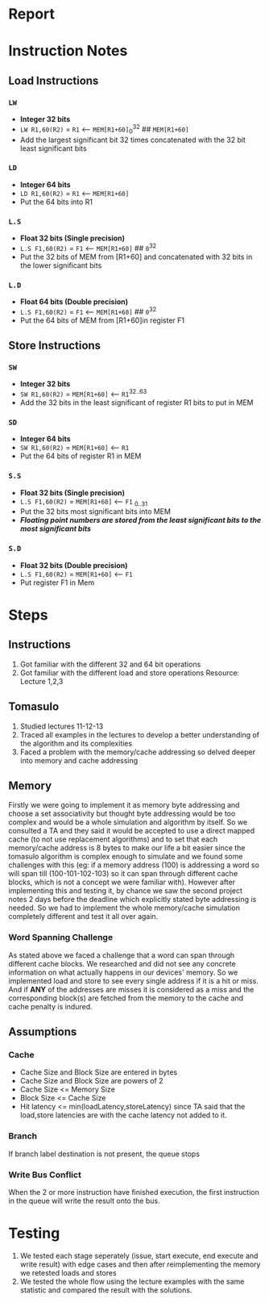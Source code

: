 # **Report**

# Instruction Notes

## **Load Instructions**

### `LW`

- **Integer 32 bits**
- `LW R1,60(R2)` = `R1` <-- `MEM[R1+60]`<sub>0</sub><sup>32</sup> ## `MEM[R1+60]`
- Add the largest significant bit 32 times concatenated with the 32 bit least significant bits

### `LD`

- **Integer 64 bits**
- `LD R1,60(R2)` = `R1` <-- `MEM[R1+60]`
- Put the 64 bits into R1

### `L.S`

- **Float 32 bits (Single precision)**
- `L.S F1,60(R2)` = `F1` <-- `MEM[R1+60]` ## `0`<sup>32</sup>
- Put the 32 bits of MEM from [R1+60] and concatenated with 32 bits in the lower significant bits

### `L.D`

- **Float 64 bits (Double precision)**
- `L.S F1,60(R2)` = `F1` <-- `MEM[R1+60]` ## `0`<sup>32</sup>
- Put the 64 bits of MEM from [R1+60]in register F1

## **Store Instructions**

### `SW`

- **Integer 32 bits**
- `SW R1,60(R2)` = `MEM[R1+60]` <-- `R1`<sup>32..63</sup>
- Add the 32 bits in the least significant of register R1 bits to put in MEM

### `SD`

- **Integer 64 bits**
- `SW R1,60(R2)` = `MEM[R1+60]` <-- `R1`
- Put the 64 bits of register R1 in MEM

### `S.S`

- **Float 32 bits (Single precision)**
- `L.S F1,60(R2)` = `MEM[R1+60]` <-- `F1` <sub>0..31</sub>
- Put the 32 bits most significant bits into MEM
- _**Floating point numbers are stored from the least significant bits to the most significant bits**_

### `S.D`

- **Float 32 bits (Double precision)**
- `L.S F1,60(R2)` = `MEM[R1+60]` <-- `F1`
- Put register F1 in Mem

# Steps

## Instructions

1. Got familiar with the different 32 and 64 bit operations
2. Got familiar with the different load and store operations
   Resource: Lecture 1,2,3

## Tomasulo

1. Studied lectures 11-12-13
2. Traced all examples in the lectures to develop a better understanding of the algorithm and its complexities
3. Faced a problem with the memory/cache addressing so delved deeper into memory and cache addressing

## Memory

Firstly we were going to implement it as memory byte addressing and choose a set associativity but thought byte addressing would be too complex and would be a whole simulation and algorithm by itself. So we consulted a TA and they said it would be accepted to use a direct mapped cache (to not use replacement algorithms) and to set that each memory/cache address is 8 bytes to make our life a bit easier since the tomasulo algorithm is complex enough to simulate and we found some challenges with this (eg: if a memory address (100) is addressing a word so will span till (100-101-102-103) so it can span through different cache blocks, which is not a concept we were familiar with). However after implementing this and testing it, by chance we saw the second project notes 2 days before the deadline which explicitly stated byte addressing is needed. So we had to implement the whole memory/cache simulation completely different and test it all over again.

### Word Spanning Challenge

As stated above we faced a challenge that a word can span through different cache blocks. We researched and did not see any concrete information on what actually happens in our devices' memory. So we implemented load and store to see every single address if it is a hit or miss. And if **ANY** of the addresses are misses it is considered as a miss and the corresponding block(s) are fetched from the memory to the cache and cache penalty is indured.

## Assumptions

### Cache

- Cache Size and Block Size are entered in bytes
- Cache Size and Block Size are powers of 2
- Cache Size <= Memory Size
- Block Size <= Cache Size
- Hit latency <= min(loadLatency,storeLatency) since TA said that the load,store latencies are with the cache latency not added to it.

### Branch

If branch label destination is not present, the queue stops

### Write Bus Conflict

When the 2 or more instruction have finished execution, the first instruction in the queue will write the result onto the bus.

# Testing

1. We tested each stage seperately (issue, start execute, end execute and write result) with edge cases and then after reimplementing the memory we retested loads and stores
2. We tested the whole flow using the lecture examples with the same statistic and compared the result with the solutions.
